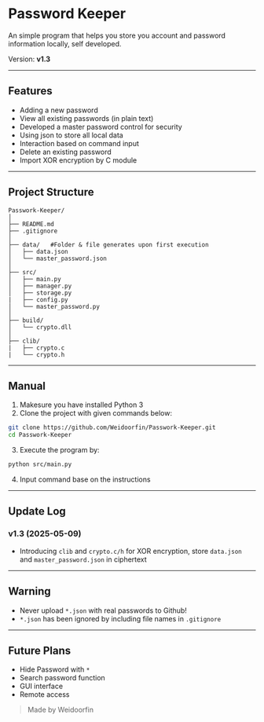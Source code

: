 # Password Keeper

An simple program that helps you store you account and password information locally, self developed.

Version: **v1.3**

---

## Features
- Adding a new password
- View all existing passwords (in plain text)
- Developed a master password control for security
- Using json to store all local data
- Interaction based on command input
- Delete an existing password
- Import XOR encryption by C module

---

## Project Structure
```
Passwork-Keeper/
│
├── README.md
├── .gitignore
│
├── data/   #Folder & file generates upon first execution
│   ├── data.json
│   └── master_password.json
│
├── src/
│   ├── main.py
│   ├── manager.py
│   ├── storage.py
|   ├── config.py
│   └── master_password.py
│
├── build/
│   └── crypto.dll
│
├── clib/
|   ├── crypto.c
|   └── crypto.h
```

---

## Manual
1. Makesure you have installed Python 3
2. Clone the project with given commands below:

```bash
git clone https://github.com/Weidoorfin/Passwork-Keeper.git
cd Passwork-Keeper
```
3. Execute the program by:

```bash
python src/main.py
```

4. Input command base on the instructions

---

## Update Log

### v1.3 (2025-05-09)

- Introducing `clib` and `crypto.c/h` for XOR encryption, store `data.json` and `master_password.json` in ciphertext

---

## Warning
- Never upload `*.json` with real passwords to Github!
- `*.json` has been ignored by including file names in `.gitignore`

---

## Future Plans
- Hide Password with `*`
- Search password function
- GUI interface
- Remote access


> Made by Weidoorfin